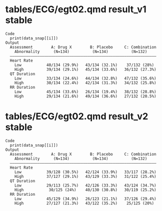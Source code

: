 # tables/ECG/egt02.qmd result_v1 stable

    Code
      print(data_snap[[i]])
    Output
      Assessment        A: Drug X        B: Placebo     C: Combination
        Abnormality      (N=134)          (N=134)          (N=132)    
      ————————————————————————————————————————————————————————————————
      Heart Rate                                                      
        Low           40/134 (29.9%)   43/134 (32.1%)    37/132 (28%) 
        High          39/134 (29.1%)   45/134 (33.6%)   36/132 (27.3%)
      QT Duration                                                     
        Low           33/134 (24.6%)   44/134 (32.8%)   47/132 (35.6%)
        High          30/134 (22.4%)   42/134 (31.3%)   34/132 (25.8%)
      RR Duration                                                     
        Low           45/134 (33.6%)   26/134 (19.4%)   38/132 (28.8%)
        High          29/134 (21.6%)   49/134 (36.6%)   27/132 (20.5%)

# tables/ECG/egt02.qmd result_v2 stable

    Code
      print(data_snap[[i]])
    Output
      Assessment        A: Drug X        B: Placebo     C: Combination
        Abnormality      (N=134)          (N=134)          (N=132)    
      ————————————————————————————————————————————————————————————————
      Heart Rate                                                      
        Low           39/128 (30.5%)   42/124 (33.9%)   33/117 (28.2%)
        High          37/127 (29.1%)   43/129 (33.3%)   31/122 (25.4%)
      QT Duration                                                     
        Low           29/113 (25.7%)   42/126 (33.3%)   43/124 (34.7%)
        High           30/125 (24%)    40/130 (30.8%)   30/119 (25.2%)
      RR Duration                                                     
        Low           45/129 (34.9%)   26/123 (21.1%)   37/126 (29.4%)
        High          27/127 (21.3%)   43/122 (35.2%)    25/125 (20%) 


